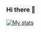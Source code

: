 ### Hi there 👋
​[![My stats](https://github-readme-stats.vercel.app/api?username=celishere​)](https://github.com/celishere)
